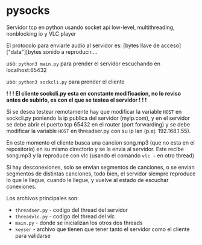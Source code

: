 # pysocks
Servidor tcp en python usando socket api low-level, multithreading, nonblocking io y VLC player

El protocolo para enviarle audio al servidor es: [bytes llave de acceso]["data"][bytes sonido a reproducir....

uso: `python3 main.py`
para prender el servidor escuchando en localhost:65432

uso: `python3 sockcli.py`
para prender el cliente

**! ! ! El cliente sockcli.py esta en constante modificacion, no lo reviso antes de subirlo, es con el que se testea el servidor ! ! !**

Si se desea testear remotamente hay que modificar la variable `HOST` en sockcli.py poniendo la ip publica del servidor (myip.com), y en el servidor se debe abrir el puerto tcp 65432 en el router (port forwarding) y se debe modificar la variable `HOST` en threadser.py con su ip lan (p.ej. 192.168.1.55). 

En este momento el cliente busca una cancion song.mp3 (que no esta en el repositorio) en su mismo directorio y se la envia al servidor. Este recibe song.mp3 y la reproduce con vlc (usando el comando `vlc -` en otro thread)

Si hay desconexiones, solo se envian segmentos de canciones, o se envian segmentos de distintas canciones, todo bien, el servidor siempre reproduce lo que le llegue, cuando le llegue, y vuelve al estado de escuchar conexiones.

Los archivos principales son:
* `threadser.py` - codigo del thread del servidor
* `threadvlc.py` - codigo del thread del vlc
* `main.py` - donde se inicializan los otros dos threads
* `keyser` - archivo que tienen que tener tanto el servidor como el cliente para validarse
